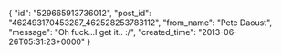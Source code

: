  {
   "id": "529665913736012",
   "post_id": "462493170453287_462528253783112",
   "from_name": "Pete Daoust",
   "message": "Oh fuck...I get it.. :/",
   "created_time": "2013-06-26T05:31:23+0000"
 }

